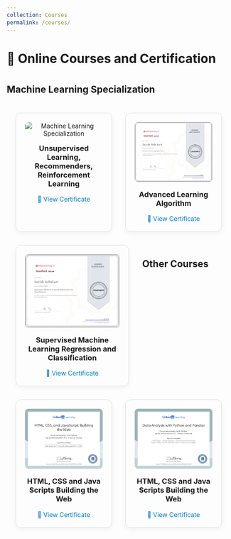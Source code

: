 ```yaml
---
collection: Courses
permalink: /courses/
---
```


<h1 style="text-align: left; margin-bottom: 40px;">📜 Online Courses and Certification</h1>

<h2 style="text-align: left; margin-bottom: 40px;">Machine Learning Specialization </h2>

<style>
  .courses-section {
    display: flex;
    flex-wrap: wrap;
    justify-content: center;
    gap: 30px;
    padding: 0 20px;
  }

  .certificate-card {
    border: 1px solid #e0e0e0;
    border-radius: 12px;
    padding: 20px;
    flex: 1 1 calc(33.333% - 40px);
    max-width: 300px;
    box-shadow: 0 4px 12px rgba(0, 0, 0, 0.05);
    text-align: center;
    transition: transform 0.3s ease, box-shadow 0.3s ease;
  }

  .certificate-card:hover {
    transform: scale(1.05);
    box-shadow: 0 6px 20px rgba(0, 0, 0, 0.1);
  }

  .certificate-card img {
    width: 100%;
    border-radius: 8px;
  }

  @media (max-width: 992px) {
    .certificate-card {
      flex: 1 1 calc(45% - 40px);
    }
  }

  @media (max-width: 600px) {
    .certificate-card {
      flex: 1 1 100%;
    }
  }
</style>

<section class="courses-section">

  <!-- Certificate 1 -->
  <div class="certificate-card">
    <img src="https://your-image-link.com/ml-specialization.jpg" alt="Machine Learning Specialization">
    <h3 style="margin-top: 15px;">Unsupervised Learning, Recommenders, Reinforcement Learning</h3>
    <a href="https://coursera.org/verify/YOUR_CERTIFICATE_ID" target="_blank" style="text-decoration: none; color: #007acc;">🔗 View Certificate</a>
  </div>

  <!-- Certificate 2 -->
  <div class="certificate-card">
    <img src="../images/Certificate_Advanced Learning Algorithm.png" alt="AI for Everyone">
    <h3 style="margin-top: 15px;">Advanced Learning Algorithm</h3>
    <a href="https://www.coursera.org/account/accomplishments/verify/BY6CVHMA9COE" target="_blank" style="text-decoration: none; color: #007acc;">🔗 View Certificate</a>
  </div>

  <!-- Certificate 3 -->
  <div class="certificate-card">
    <img src="../images/Certificate_Supervised Machine Learning Regression and Classification.png" alt="Deep Learning Specialization">
    <h3 style="margin-top: 15px;">Supervised Machine Learning Regression and Classification</h3>
    <a href="https://www.coursera.org/account/accomplishments/verify/645YUM5RE5TN" target="_blank" style="text-decoration: none; color: #007acc;">🔗 View Certificate</a>
  </div>
  
  <h2 style="text-align: left; margin-bottom: 40px;"> Other Courses </h2> 
  <br>
  
  <!-- Certificate 4 -->
  <div class="certificate-card">
    <img src="../images/CertificateOfCompletion_HTML CSS and JavaScript Building the Web.png" alt="HTML, CSS and Java Scripts Building the Web">
    <h3 style="margin-top: 15px;">HTML, CSS and Java Scripts Building the Web</h3>
    <a href="https://www.linkedin.com/learning/certificates/30d6e9a7120bafae81610825bf92ec3a80dc37796ef84931f378a23e4398220e?u=153400164" target="_blank"     style="text-decoration: none; color: #007acc;">🔗 View Certificate</a>
  </div>  
  
  <!-- Certificate 5 -->
  <div class="certificate-card">
    <img src="../images/CertificateOfCompletion_Data Analysis with Python and Pandas.png" alt="Data Analysis with Python and Pandas">
    <h3 style="margin-top: 15px;">HTML, CSS and Java Scripts Building the Web</h3>
    <a href="https://www.linkedin.com/learning/certificates/72b0110b918a3d2c090c5ca2a73987aa0dc4b29ec98270241c680ff309fd2d21?u=153400164" target="_blank" style="text-decoration: none; color: #007acc;">🔗 View Certificate</a>
  </div> 

</section>
